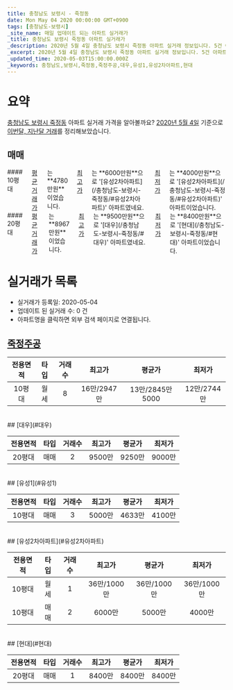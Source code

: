 ```yaml
---
title: 충청남도 보령시 - 죽정동
date: Mon May 04 2020 00:00:00 GMT+0900
tags: [충청남도-보령시]
_site_name: 매일 업데이트 되는 아파트 실거래가
_title: 충청남도 보령시 죽정동 아파트 실거래가
_description: 2020년 5월 4일 충청남도 보령시 죽정동 아파트 실거래 정보입니다. 5건 아파트 정보가 있습니다.
_excerpt: 2020년 5월 4일 충청남도 보령시 죽정동 아파트 실거래 정보입니다. 5건 아파트 정보가 있습니다.
_updated_time: 2020-05-03T15:00:00.000Z
_keywords: 충청남도,보령시,죽정동,죽정주공,대우,유성1,유성2차아파트,현대
---
```





# 요약
<ins>충청남도 보령시 죽정동</ins> 아파트 실거래 가격을 알아볼까요? <ins>2020년 5월 4일</ins> 기준으로 <ins>이번달, 지난달 거래</ins>를 정리해보았습니다.

## 매매
<div class="container">
<div class="six columns" markdown="1">
#### 10평대
<ins>평균 거래가</ins>는 **4780만원**이었습니다. <ins>최고가</ins>는 **6000만원**으로 '[유성2차아파트](/충청남도-보령시-죽정동/#유성2차아파트)' 아파트였네요. <ins>최저가</ins>는 **4000만원**으로 '[유성2차아파트](/충청남도-보령시-죽정동/#유성2차아파트)' 아파트이었습니다.
</div>
<div class="six columns" markdown="1">
#### 20평대
<ins>평균 거래가</ins>는 **8967만원**이었습니다. <ins>최고가</ins>는 **9500만원**으로 '[대우](/충청남도-보령시-죽정동/#대우)' 아파트였네요. <ins>최저가</ins>는 **8400만원**으로 '[현대](/충청남도-보령시-죽정동/#현대)' 아파트이었습니다.
</div>
</div>



# 실거래가 목록
- 실거래가 등록일: 2020-05-04
- 업데이트 된 실거래 수: 0 건
- 아파트명을 클릭하면 외부 검색 페이지로 연결됩니다.

## [죽정주공](#죽정주공)

|전용면적|타입|거래수|최고가|평균가|최저가|
|:---:|:---:|:---:|:---:|:---:|:---:|
|10평대|<span class="deal-type-3">월세</span>|8|16만/2947만|13만/2845만5000|12만/2744만|

<br/>
## [대우](#대우)

|전용면적|타입|거래수|최고가|평균가|최저가|
|:---:|:---:|:---:|:---:|:---:|:---:|
|20평대|<span class="deal-type-1">매매</span>|2|9500만|9250만|9000만|

<br/>
## [유성1](#유성1)

|전용면적|타입|거래수|최고가|평균가|최저가|
|:---:|:---:|:---:|:---:|:---:|:---:|
|10평대|<span class="deal-type-1">매매</span>|3|5000만|4633만|4100만|

<br/>
## [유성2차아파트](#유성2차아파트)

|전용면적|타입|거래수|최고가|평균가|최저가|
|:---:|:---:|:---:|:---:|:---:|:---:|
|10평대|<span class="deal-type-3">월세</span>|1|36만/1000만|36만/1000만|36만/1000만|
|10평대|<span class="deal-type-1">매매</span>|2|6000만|5000만|4000만|

<br/>
## [현대](#현대)

|전용면적|타입|거래수|최고가|평균가|최저가|
|:---:|:---:|:---:|:---:|:---:|:---:|
|20평대|<span class="deal-type-1">매매</span>|1|8400만|8400만|8400만|

<br/>



